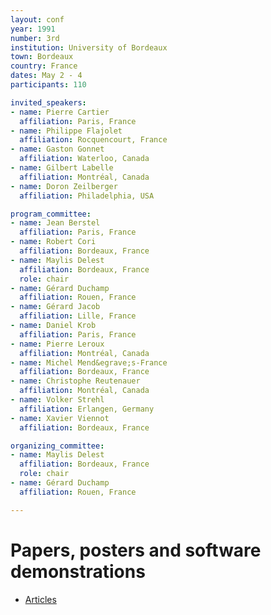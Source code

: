 ```yaml
---
layout: conf
year: 1991
number: 3rd
institution: University of Bordeaux
town: Bordeaux
country: France
dates: May 2 - 4
participants: 110

invited_speakers:
- name: Pierre Cartier
  affiliation: Paris, France
- name: Philippe Flajolet
  affiliation: Rocquencourt, France
- name: Gaston Gonnet
  affiliation: Waterloo, Canada
- name: Gilbert Labelle
  affiliation: Montréal, Canada
- name: Doron Zeilberger
  affiliation: Philadelphia, USA

program_committee:
- name: Jean Berstel
  affiliation: Paris, France
- name: Robert Cori
  affiliation: Bordeaux, France
- name: Maylis Delest
  affiliation: Bordeaux, France
  role: chair
- name: Gérard Duchamp
  affiliation: Rouen, France
- name: Gérard Jacob
  affiliation: Lille, France
- name: Daniel Krob
  affiliation: Paris, France
- name: Pierre Leroux
  affiliation: Montréal, Canada
- name: Michel Mend&egrave;s-France
  affiliation: Bordeaux, France
- name: Christophe Reutenauer
  affiliation: Montréal, Canada
- name: Volker Strehl
  affiliation: Erlangen, Germany
- name: Xavier Viennot
  affiliation: Bordeaux, France

organizing_committee:
- name: Maylis Delest
  affiliation: Bordeaux, France
  role: chair
- name: Gérard Duchamp
  affiliation: Rouen, France

---
```

# Papers, posters and software demonstrations

- [Articles](https://fpsac-archive.github.io/FPSAC91/articles.html)
